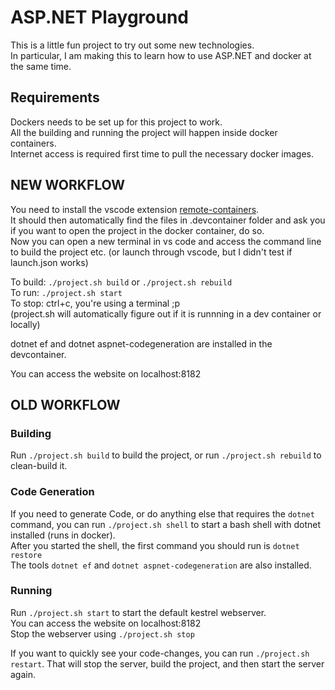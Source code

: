 # ASP.NET Playground
This is a little fun project to try out some new technologies.  
In particular, I am making this to learn how to use ASP.NET and docker at the same time.

## Requirements
Dockers needs to be set up for this project to work.  
All the building and running the project will happen inside docker containers.  
Internet access is required first time to pull the necessary docker images.  

## NEW WORKFLOW
You need to install the vscode extension [remote-containers](https://marketplace.visualstudio.com/items?itemName=ms-vscode-remote.remote-containers).  
It should then automatically find the files in .devcontainer folder and ask you if you want to open the project in the docker container, do so.  
Now you can open a new terminal in vs code and access the command line to build the project etc. (or launch through vscode, but I didn't test if launch.json works)  

To build: `./project.sh build` or `./project.sh rebuild`  
To run: `./project.sh start`  
To stop: ctrl+c, you're using a terminal ;p  
(project.sh will automatically figure out if it is runnning in a dev container or locally)  

dotnet ef and dotnet aspnet-codegeneration are installed in the devcontainer.

You can access the website on localhost:8182

## OLD WORKFLOW
### Building
Run `./project.sh build` to build the project, 
or run `./project.sh rebuild` to clean-build it.  

### Code Generation
If you need to generate Code, or do anything else that requires the `dotnet` command,
you can run `./project.sh shell` to start a bash shell with dotnet installed (runs in docker).  
After you started the shell, the first command you should run is `dotnet restore`   
The tools `dotnet ef` and `dotnet aspnet-codegeneration` are also installed.

### Running
Run `./project.sh start` to start the default kestrel webserver.  
You can access the website on localhost:8182  
Stop the webserver using `./project.sh stop`  

If you want to quickly see your code-changes, you can run `./project.sh restart`.
That will stop the server, build the project, and then start the server again.
